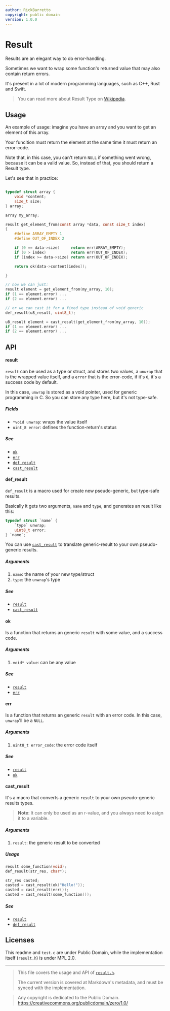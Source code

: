 ```yaml
---
author: RickBarretto
copyright: public domain
version: 1.0.0
---
```


# Result

Results are an elegant way to do error-handling.

Sometimes we want to wrap some function's returned value that may also contain return errors.

It's present in a lot of modern programming languages,
such as C++, Rust and Swift.

> You can read more about Result Type on [Wikipedia][wiki-result-type].


## Usage

An example of usage: imagine you have an array and you want to
get an element of this array.

Your funcition must return the element at the same time it
must return an error-code. 

Note that, in this case, you can't return `NULL` if something went wrong,
because it can be a valid value. 
So, instead of that, you should return a Result type.

Let's see that in practice:

```c

typedef struct array {
    void *content;
    size_t size;
} array;

array my_array;

result get_element_from(const array *data, const size_t index)
{
    #define ARRAY_EMPTY 1
    #define OUT_OF_INDEX 2

    if (0 == data->size)     return err(ARRAY_EMPTY);
    if (0 > index)           return err(OUT_OF_INDEX);
    if (index >= data->size) return err(OUT_OF_INDEX);

    return ok(data->content[index]);

}

// now we can just:
result element = get_element_from(my_array, 10);
if (1 == element.error) ...
if (2 == element.error) ...

// or we can cast it for a fixed type instead of void generic
def_result(u8_result, uint8_t);

u8_result element = cast_result(get_element_from(my_array, 10));
if (1 == element.error) ...
if (2 == element.error) ...
```

## API


#### result

`result` can be used as a type or struct, and stores two values,
a `unwrap` that is the wrapped value itself, 
and a `error` that is the error-code, if it's `0`, it's a success code by default.

In this case, `unwrap` is stored as a void pointer, 
used for generic programming in C. So you can store any type here,
but it's not type-safe.

##### Fields
- `*void unwrap`: wraps the value itself
- `uint_8 error`: defines the function-return's status

##### See
- [`ok`](#ok)
- [`err`](#err)
- [`def_result`](#def_result)
- [`cast_result`](#cast_result)


#### def_result

`def_result` is a macro used for create new pseudo-generic, 
but type-safe results.

Basically it gets two arguments, `name` and `type`, and generates
an result like this:

```c
typedef struct `name` {
    `type` unwrap;
    uint8_t error;
} `name`;
```

You can use [`cast_result`](#cast_result) to translate generic-result 
to your own pseudo-generic results.

##### Arguments
1. `name`: the name of your new type/struct
2. `type`: the `unwrap`'s type

##### See
- [`result`](#result-1)
- [`cast_result`](#cast_result)


#### ok

Is a function that returns an generic `result` with some value, and a success code.

##### Arguments
1. `void* value`: can be any value

##### See
- [`result`](#result-1)
- [`err`](#err)

#### err

Is a function that returns an generic `result` with an error code.
In this case, `unwrap`'ll be a `NULL`.

##### Arguments
1. `uint8_t error_code`: the error code itself

##### See
- [`result`](#result-1)
- [`ok`](#ok)

#### cast_result

It's a macro that converts a generic `result` to your own
pseudo-generic results types.

> **Note**: 
> It can only be used as an r-value, and you always need to asign it to a variable.

##### Arguments
1. `result`: the generic result to be converted

##### Usage
```c
result some_function(void);
def_result(str_res, char*);

str_res casted;
casted = cast_result(ok("Hello!"));
casted = cast_result(err());
casted = cast_result(some_function());
```

##### See
- [`result`](#result-1)
- [`def_result`](#def_result)

## Licenses

This readme and `test.c` are under Public Domain,
while the implementation itself (`result.h`) is under MPL 2.0.


[wiki-result-type]: https://en.wikipedia.org/wiki/Result_type

---

> This file covers the usage and API of [`result.h`](./result.h).
>
> The current version is covered at Markdown's metadata,
> and must be synced with the implementation.


> Any copyright is dedicated to the Public Domain.
> https://creativecommons.org/publicdomain/zero/1.0/
